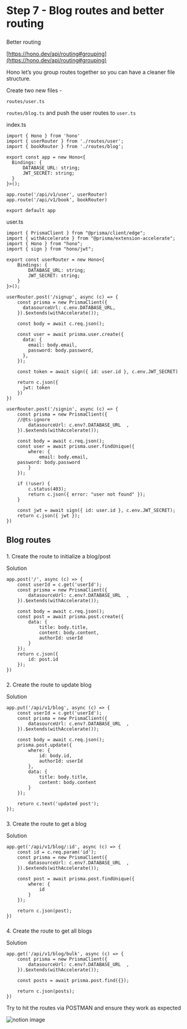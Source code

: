 Step 7 - Blog routes and better routing
=======================================

### 

[](#14b13c18b204416b83971338ac1e979b "Better routing")Better routing

[https://hono.dev/api/routing#grouping](https://hono.dev/api/routing#grouping)

Hono let’s you group routes together so you can have a cleaner file structure.

Create two new files -

`routes/user.ts`

`routes/blog.ts` and push the user routes to `user.ts`

index.ts

    import { Hono } from 'hono'
    import { userRouter } from './routes/user';
    import { bookRouter } from './routes/blog';
    
    export const app = new Hono<{
      Bindings: {
          DATABASE_URL: string;
          JWT_SECRET: string;
      }
    }>();
    
    app.route('/api/v1/user', userRouter)
    app.route('/api/v1/book', bookRouter)
    
    export default app

user.ts

    import { PrismaClient } from "@prisma/client/edge";
    import { withAccelerate } from "@prisma/extension-accelerate";
    import { Hono } from "hono";
    import { sign } from "hono/jwt";
    
    export const userRouter = new Hono<{
        Bindings: {
            DATABASE_URL: string;
            JWT_SECRET: string;
        }
    }>();
    
    userRouter.post('/signup', async (c) => {
        const prisma = new PrismaClient({
          datasourceUrl: c.env.DATABASE_URL,
        }).$extends(withAccelerate());
      
        const body = await c.req.json();
      
        const user = await prisma.user.create({
          data: {
            email: body.email,
            password: body.password,
          },
        });
      
        const token = await sign({ id: user.id }, c.env.JWT_SECRET)
      
        return c.json({
          jwt: token
        })
    })
      
    userRouter.post('/signin', async (c) => {
        const prisma = new PrismaClient({
        //@ts-ignore
            datasourceUrl: c.env?.DATABASE_URL	,
        }).$extends(withAccelerate());
    
        const body = await c.req.json();
        const user = await prisma.user.findUnique({
            where: {
                email: body.email,
        password: body.password
            }
        });
    
        if (!user) {
            c.status(403);
            return c.json({ error: "user not found" });
        }
    
        const jwt = await sign({ id: user.id }, c.env.JWT_SECRET);
        return c.json({ jwt });
    })

[](#db60ad35dcda405facc20e58efaf95b6 "Blog routes")Blog routes
----------------------------------------------------------------

### 

[](#00e1f1785bae494e84bc2de8b5ad5262 "1. Create the route to initialize a blog/post")1\. Create the route to initialize a blog/post

Solution

    app.post('/', async (c) => {
    	const userId = c.get('userId');
    	const prisma = new PrismaClient({
    		datasourceUrl: c.env?.DATABASE_URL	,
    	}).$extends(withAccelerate());
    
    	const body = await c.req.json();
    	const post = await prisma.post.create({
    		data: {
    			title: body.title,
    			content: body.content,
    			authorId: userId
    		}
    	});
    	return c.json({
    		id: post.id
    	});
    })

### 

[](#729a7e5101f743e987f24f3a2efa35d5 "2. Create the route to update blog")2\. Create the route to update blog

Solution

    app.put('/api/v1/blog', async (c) => {
    	const userId = c.get('userId');
    	const prisma = new PrismaClient({
    		datasourceUrl: c.env?.DATABASE_URL	,
    	}).$extends(withAccelerate());
    
    	const body = await c.req.json();
    	prisma.post.update({
    		where: {
    			id: body.id,
    			authorId: userId
    		},
    		data: {
    			title: body.title,
    			content: body.content
    		}
    	});
    
    	return c.text('updated post');
    });

### 

[](#31f8d8ed13964406a2f5b43d96e3edf4 "3. Create the route to get a blog")3\. Create the route to get a blog

Solution

    app.get('/api/v1/blog/:id', async (c) => {
    	const id = c.req.param('id');
    	const prisma = new PrismaClient({
    		datasourceUrl: c.env?.DATABASE_URL	,
    	}).$extends(withAccelerate());
    	
    	const post = await prisma.post.findUnique({
    		where: {
    			id
    		}
    	});
    
    	return c.json(post);
    })  

### 

[](#e0ed11d4ed44468d991b05c829986bd9 "4. Create the route to get all blogs")4\. Create the route to get all blogs

Solution

    app.get('/api/v1/blog/bulk', async (c) => {
    	const prisma = new PrismaClient({
    		datasourceUrl: c.env?.DATABASE_URL	,
    	}).$extends(withAccelerate());
    	
    	const posts = await prisma.post.find({});
    
    	return c.json(posts);
    })  

Try to hit the routes via POSTMAN and ensure they work as expected

![notion image](https://www.notion.so/image/https%3A%2F%2Fprod-files-secure.s3.us-west-2.amazonaws.com%2F085e8ad8-528e-47d7-8922-a23dc4016453%2F635489e9-5e15-4002-ac6d-86a5f9f84e4b%2FScreenshot_2024-02-24_at_11.44.00_AM.png?table=block&id=4335acbe-6a2c-4513-bb4e-deb8aba8b71f&cache=v2)